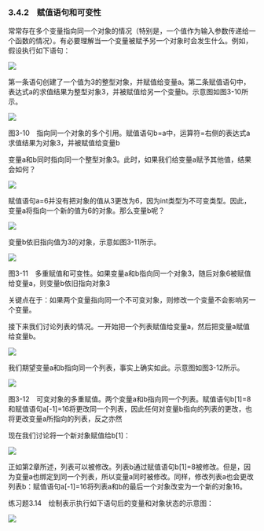    

### 3.4.2　赋值语句和可变性

常常存在多个变量指向同一个对象的情况（特别是，一个值作为输入参数传递给一个函数的情况）。有必要理解当一个变量被赋予另一个对象时会发生什么。例如，假设执行如下语句：

![](0-Assets/Epubook/程序员编程语言经典合集（计算机科学丛书5册套装），javapython编程语言含经典教材龙书《编译原理》%20(Bruce%20Eckel%20%20Alfred%20V.%20Aho%20%20Monica%20S.%20Lam%20etc.)%20(Z-Library)/images/image08120.jpeg)

第一条语句创建了一个值为3的整型对象，并赋值给变量a。第二条赋值语句中，表达式a的求值结果为整型对象3，并被赋值给另一个变量b。示意图如图3-10所示。

![](0-Assets/Epubook/程序员编程语言经典合集（计算机科学丛书5册套装），javapython编程语言含经典教材龙书《编译原理》%20(Bruce%20Eckel%20%20Alfred%20V.%20Aho%20%20Monica%20S.%20Lam%20etc.)%20(Z-Library)/images/image08121.jpeg)

图3-10　指向同一个对象的多个引用。赋值语句b=a中，运算符=右侧的表达式a求值结果为对象3，并被赋值给变量b

变量a和b同时指向同一个整型对象3。此时，如果我们给变量a赋予其他值，结果会如何？

![](0-Assets/Epubook/程序员编程语言经典合集（计算机科学丛书5册套装），javapython编程语言含经典教材龙书《编译原理》%20(Bruce%20Eckel%20%20Alfred%20V.%20Aho%20%20Monica%20S.%20Lam%20etc.)%20(Z-Library)/images/image08122.jpeg)

赋值语句a=6并没有把对象的值从3更改为6，因为int类型为不可变类型。因此，变量a将指向一个新的值为6的对象。那么变量b呢？

![](0-Assets/Epubook/程序员编程语言经典合集（计算机科学丛书5册套装），javapython编程语言含经典教材龙书《编译原理》%20(Bruce%20Eckel%20%20Alfred%20V.%20Aho%20%20Monica%20S.%20Lam%20etc.)%20(Z-Library)/images/image08123.jpeg)

变量b依旧指向值为3的对象，示意如图3-11所示。

![](0-Assets/Epubook/程序员编程语言经典合集（计算机科学丛书5册套装），javapython编程语言含经典教材龙书《编译原理》%20(Bruce%20Eckel%20%20Alfred%20V.%20Aho%20%20Monica%20S.%20Lam%20etc.)%20(Z-Library)/images/image08124.jpeg)

图3-11　多重赋值和可变性。如果变量a和b指向同一个对象3，随后对象6被赋值给变量a，则变量b依旧指向对象3

关键点在于：如果两个变量指向同一个不可变对象，则修改一个变量不会影响另一个变量。

接下来我们讨论列表的情况。一开始把一个列表赋值给变量a，然后把变量a赋值给变量b。

![](0-Assets/Epubook/程序员编程语言经典合集（计算机科学丛书5册套装），javapython编程语言含经典教材龙书《编译原理》%20(Bruce%20Eckel%20%20Alfred%20V.%20Aho%20%20Monica%20S.%20Lam%20etc.)%20(Z-Library)/images/image08125.jpeg)

我们期望变量a和b指向同一个列表，事实上确实如此。示意图如图3-12所示。

![](0-Assets/Epubook/程序员编程语言经典合集（计算机科学丛书5册套装），javapython编程语言含经典教材龙书《编译原理》%20(Bruce%20Eckel%20%20Alfred%20V.%20Aho%20%20Monica%20S.%20Lam%20etc.)%20(Z-Library)/images/image08126.jpeg)

图3-12　可变对象的多重赋值。两个变量a和b指向同一个列表。赋值语句b[1]=8和赋值语句a[-1]=16将更改同一个列表，因此任何对变量b指向的列表的更改，也将更改变量a所指向的列表，反之亦然

现在我们讨论将一个新对象赋值给b[1]：

![](0-Assets/Epubook/程序员编程语言经典合集（计算机科学丛书5册套装），javapython编程语言含经典教材龙书《编译原理》%20(Bruce%20Eckel%20%20Alfred%20V.%20Aho%20%20Monica%20S.%20Lam%20etc.)%20(Z-Library)/images/image08127.jpeg)

正如第2章所述，列表可以被修改。列表b通过赋值语句b[1]=8被修改。但是，因为变量a也绑定到同一个列表，所以变量a同时被修改。同样，修改列表a也会更改列表b：赋值语句a[-1]=16将列表a和b的最后一个对象改变为一个新的对象16。

练习题3.14　绘制表示执行如下语句后的变量和对象状态的示意图：

![](0-Assets/Epubook/程序员编程语言经典合集（计算机科学丛书5册套装），javapython编程语言含经典教材龙书《编译原理》%20(Bruce%20Eckel%20%20Alfred%20V.%20Aho%20%20Monica%20S.%20Lam%20etc.)%20(Z-Library)/images/image08128.jpeg)